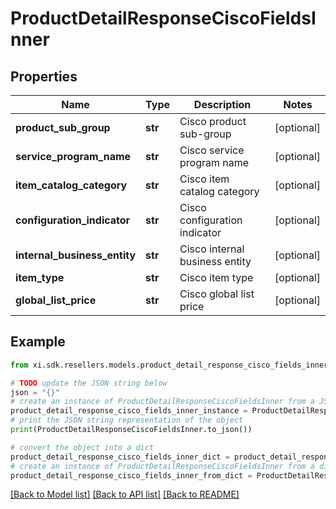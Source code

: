 # ProductDetailResponseCiscoFieldsInner


## Properties

Name | Type | Description | Notes
------------ | ------------- | ------------- | -------------
**product_sub_group** | **str** | Cisco product sub-group | [optional] 
**service_program_name** | **str** | Cisco service program name | [optional] 
**item_catalog_category** | **str** | Cisco item catalog category | [optional] 
**configuration_indicator** | **str** | Cisco configuration indicator | [optional] 
**internal_business_entity** | **str** | Cisco internal business entity | [optional] 
**item_type** | **str** | Cisco item type | [optional] 
**global_list_price** | **str** | Cisco global list price | [optional] 

## Example

```python
from xi.sdk.resellers.models.product_detail_response_cisco_fields_inner import ProductDetailResponseCiscoFieldsInner

# TODO update the JSON string below
json = "{}"
# create an instance of ProductDetailResponseCiscoFieldsInner from a JSON string
product_detail_response_cisco_fields_inner_instance = ProductDetailResponseCiscoFieldsInner.from_json(json)
# print the JSON string representation of the object
print(ProductDetailResponseCiscoFieldsInner.to_json())

# convert the object into a dict
product_detail_response_cisco_fields_inner_dict = product_detail_response_cisco_fields_inner_instance.to_dict()
# create an instance of ProductDetailResponseCiscoFieldsInner from a dict
product_detail_response_cisco_fields_inner_from_dict = ProductDetailResponseCiscoFieldsInner.from_dict(product_detail_response_cisco_fields_inner_dict)
```
[[Back to Model list]](../README.md#documentation-for-models) [[Back to API list]](../README.md#documentation-for-api-endpoints) [[Back to README]](../README.md)


